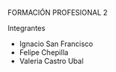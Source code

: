 
FORMACIÓN PROFESIONAL 2

Integrantes
- Ignacio San Francisco
- Felipe Chepilla
- Valeria Castro Ubal
